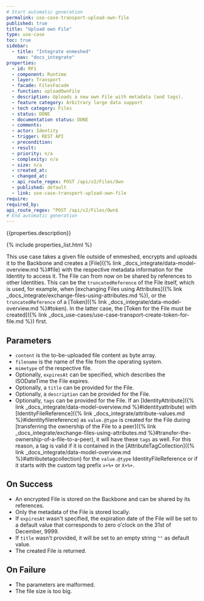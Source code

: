```yaml
---
# Start automatic generation
permalink: use-case-transport-upload-own-file
published: true
title: "Upload own File"
type: use-case
toc: true
sidebar:
  - title: "Integrate enmeshed"
    nav: "docs_integrate"
properties:
  - id: RF1
  - component: Runtime
  - layer: Transport
  - facade: FilesFacade
  - function: uploadOwnFile
  - description: Uploads a new own File with metadata (and tags).
  - feature category: Arbitrary large data support
  - tech category: Files
  - status: DONE
  - documentation status: DONE
  - comments:
  - actor: Identity
  - trigger: REST API
  - precondition:
  - result:
  - priority: n/a
  - complexity: n/a
  - size: n/a
  - created_at:
  - changed_at:
  - api_route_regex: POST /api/v2/Files/Own
  - published: default
  - link: use-case-transport-upload-own-file
require:
required_by:
api_route_regex: ^POST /api/v2/Files/Own$
# End automatic generation
---
```


{{properties.description}}

{% include properties_list.html %}

This use case takes a given file outside of enmeshed, encrypts and uploads it to the Backbone and creates a [File]({% link _docs_integrate/data-model-overview.md %}#file) with the respective metadata information for the Identity to access it.
The File can from now on be shared by references to other Identities.
This can be the `truncatedReference` of the File itself, which is used, for example, when [exchanging Files using Attributes]({% link _docs_integrate/exchange-files-using-attributes.md %}), or the `truncatedReference` of a [Token]({% link _docs_integrate/data-model-overview.md %}#token).
In the latter case, the [Token for the File must be created]({% link _docs_use-cases/use-case-transport-create-token-for-file.md %}) first.

## Parameters

- `content` is the to-be-uploaded file content as byte array.
- `filename` is the name of the file from the operating system.
- `mimetype` of the respective file.
- Optionally, `expiresAt` can be specified, which describes the ISODateTime the File expires.
- Optionally, a `title` can be provided for the File.
- Optionally, a `description` can be provided for the File.
- Optionally, `tags` can be provided for the File. If an [IdentityAttribute]({% link _docs_integrate/data-model-overview.md %}#identityattribute) with [IdentityFileReference]({% link _docs_integrate/attribute-values.md %}#identityfilereference) as `value.@type` is created for the File during [transferring the ownership of the File to a peer]({% link _docs_integrate/exchange-files-using-attributes.md %}#transfer-the-ownership-of-a-file-to-a-peer), it will have these `tags` as well. For this reason, a tag is valid if it is contained in the [AttributeTagCollection]({% link _docs_integrate/data-model-overview.md %}#attributetagcollection) for the `value.@type` IdentityFileReference or if it starts with the custom tag prefix `x+%+` or `X+%+`.

## On Success

- An encrypted File is stored on the Backbone and can be shared by its references.
- Only the metadata of the File is stored locally.
- If `expiresAt` wasn't specified, the expiration date of the File will be set to a default value that corresponds to zero o'clock on the 31st of December, 9999.
- If `title` wasn't provided, it will be set to an empty string `""` as default value.
- The created File is returned.

## On Failure

- The parameters are malformed.
- The file size is too big.
